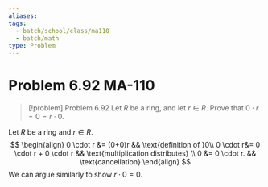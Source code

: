 ```yaml
---
aliases: 
tags:
  - batch/school/class/ma110
  - batch/math
type: Problem
---
```

# Problem 6.92 MA-110

> [!problem] Problem 6.92
> Let $R$ be a ring, and let $r \in R$. Prove that $0 \cdot r=0=r \cdot0$.

Let $R$ be a ring and $r \in R$.
$$
\begin{align}
0 \cdot r &= (0+0)r && \text{definition of }0\\
0 \cdot r&=  0 \cdot r + 0 \cdot r && \text{multiplication distributes} \\
0 &= 0 \cdot r. && \text{cancellation}
\end{align}
$$
We can argue similarly to show $r \cdot0=0$.